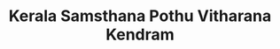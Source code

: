---
title: "Kerala Samsthana Pothu Vitharana Kendram"
url: /kottamkara/kerala-samsthana-pothu-vitharana-kendram/
shop: convenience
---